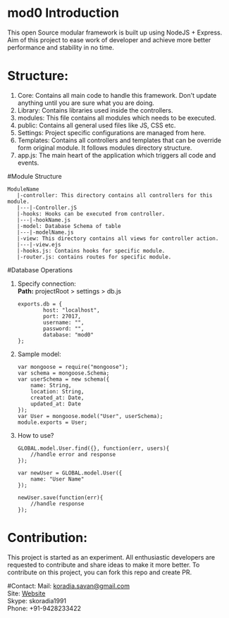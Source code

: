 # mod0 Introduction
This open Source modular framework is built up using NodeJS + Express.
Aim of this project to ease work of developer and achieve more better performance and stability in no time.

# Structure:
1. Core: Contains all main code to handle this framework. Don't update anything until you are sure what you are doing.
2. Library: Contains libraries used inside the controllers.
3. modules: This file contains all modules which needs to be executed.
4. public: Contains all general used files like JS, CSS etc.
5. Settings: Project specific configurations are managed from here.
6. Templates: Contains all controllers and templates that can be override form original module. It follows modules directory structure.
7. app.js: The main heart of the application which triggers all code and events.

#Module Structure
```
ModuleName
   |-controller: This directory contains all controllers for this module.
   |---|-Controller.jS
   |-hooks: Hooks can be executed from controller.
   |---|-hookName.js
   |-model: Database Schema of table
   |---|-modelName.js
   |-view: This directory contains all views for controller action.
   |---|-view.ejs
   |-hooks.js: Contains hooks for specific module.
   |-router.js: contains routes for specific module.
```

#Database Operations
1. Specify connection:<br>
   <b>Path:</b> projectRoot > settings > db.js
    ```
    exports.db = {
            host: "localhost",
            port: 27017,
            username: "",
            password: "",
            database: "mod0"
    };
    ```

2. Sample model:
    ```
    var mongoose = require("mongoose");
    var schema = mongoose.Schema;
    var userSchema = new schema({
        name: String,
        location: String,
        created_at: Date,
        updated_at: Date
    });
    var User = mongoose.model("User", userSchema);
    module.exports = User;
    ```

3. How to use?
    ```
    GLOBAL.model.User.find({}, function(err, users){
        //handle error and response
    });

    var newUser = GLOBAL.model.User({
        name: "User Name"
    });

    newUser.save(function(err){
        //handle response
    });
    ```

# Contribution:
This project is started as an experiment. All enthusiastic developers are requested to contribute and share ideas to make it more better.
To contribute on this project, you can fork this repo and create PR.

#Contact:
Mail: koradia.savan@gmail.com<br>
Site: <a href="http://savankoadia.com">Website</a><br>
Skype: skoradia1991<br>
Phone: +91-9428233422<br>